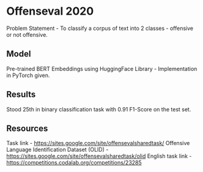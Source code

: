 # Offenseval 2020

Problem Statement - To classify a corpus of text into 2 classes -  offensive or not offensive.

## Model

Pre-trained BERT Embeddings using HuggingFace Library - Implementation in PyTorch given.

## Results

Stood 25th in binary classification task with 0.91 F1-Score on the test set.

## Resources

Task link - https://sites.google.com/site/offensevalsharedtask/
Offensive Language Identification Dataset (OLID) - https://sites.google.com/site/offensevalsharedtask/olid
English task link - https://competitions.codalab.org/competitions/23285
